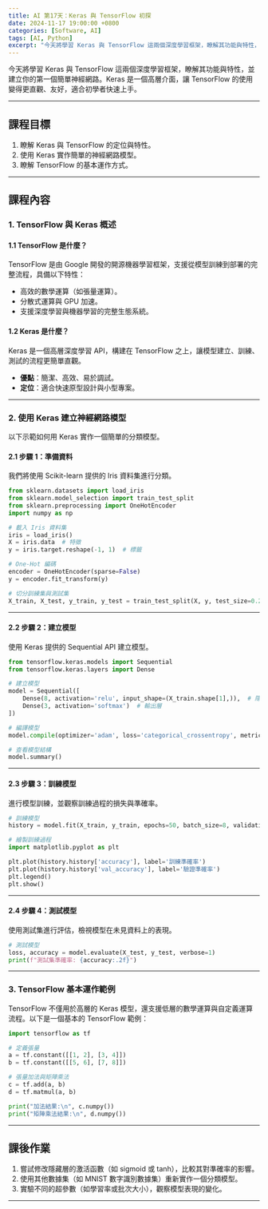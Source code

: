 ```yaml
---
title: AI 第17天：Keras 與 TensorFlow 初探
date: 2024-11-17 19:00:00 +0800
categories: [Software, AI]
tags: [AI, Python] 
excerpt: "今天將學習 Keras 與 TensorFlow 這兩個深度學習框架，瞭解其功能與特性，並建立你的第一個簡單神經網路。Keras 是一個高層介面，讓 TensorFlow 的使用變得更直觀、友好，適合初學者快速上手。"
---
```


今天將學習 Keras 與 TensorFlow 這兩個深度學習框架，瞭解其功能與特性，並建立你的第一個簡單神經網路。Keras 是一個高層介面，讓 TensorFlow 的使用變得更直觀、友好，適合初學者快速上手。

---

## **課程目標**
1. 瞭解 Keras 與 TensorFlow 的定位與特性。  
2. 使用 Keras 實作簡單的神經網路模型。  
3. 瞭解 TensorFlow 的基本運作方式。

---

## **課程內容**

### **1. TensorFlow 與 Keras 概述**

#### **1.1 TensorFlow 是什麼？**
TensorFlow 是由 Google 開發的開源機器學習框架，支援從模型訓練到部署的完整流程，具備以下特性：  
- 高效的數學運算（如張量運算）。  
- 分散式運算與 GPU 加速。  
- 支援深度學習與機器學習的完整生態系統。

#### **1.2 Keras 是什麼？**
Keras 是一個高層深度學習 API，構建在 TensorFlow 之上，讓模型建立、訓練、測試的流程更簡單直觀。  
- **優點**：簡潔、高效、易於調試。  
- **定位**：適合快速原型設計與小型專案。

---

### **2. 使用 Keras 建立神經網路模型**

以下示範如何用 Keras 實作一個簡單的分類模型。

#### **2.1 步驟 1：準備資料**
我們將使用 Scikit-learn 提供的 Iris 資料集進行分類。

```python
from sklearn.datasets import load_iris
from sklearn.model_selection import train_test_split
from sklearn.preprocessing import OneHotEncoder
import numpy as np

# 載入 Iris 資料集
iris = load_iris()
X = iris.data  # 特徵
y = iris.target.reshape(-1, 1)  # 標籤

# One-Hot 編碼
encoder = OneHotEncoder(sparse=False)
y = encoder.fit_transform(y)

# 切分訓練集與測試集
X_train, X_test, y_train, y_test = train_test_split(X, y, test_size=0.2, random_state=42)
```

---

#### **2.2 步驟 2：建立模型**
使用 Keras 提供的 Sequential API 建立模型。

```python
from tensorflow.keras.models import Sequential
from tensorflow.keras.layers import Dense

# 建立模型
model = Sequential([
    Dense(8, activation='relu', input_shape=(X_train.shape[1],)),  # 隱藏層
    Dense(3, activation='softmax')  # 輸出層
])

# 編譯模型
model.compile(optimizer='adam', loss='categorical_crossentropy', metrics=['accuracy'])

# 查看模型結構
model.summary()
```

---

#### **2.3 步驟 3：訓練模型**
進行模型訓練，並觀察訓練過程的損失與準確率。

```python
# 訓練模型
history = model.fit(X_train, y_train, epochs=50, batch_size=8, validation_split=0.2, verbose=1)

# 繪製訓練過程
import matplotlib.pyplot as plt

plt.plot(history.history['accuracy'], label='訓練準確率')
plt.plot(history.history['val_accuracy'], label='驗證準確率')
plt.legend()
plt.show()
```

---

#### **2.4 步驟 4：測試模型**
使用測試集進行評估，檢視模型在未見資料上的表現。

```python
# 測試模型
loss, accuracy = model.evaluate(X_test, y_test, verbose=1)
print(f"測試集準確率: {accuracy:.2f}")
```

---

### **3. TensorFlow 基本運作範例**

TensorFlow 不僅用於高層的 Keras 模型，還支援低層的數學運算與自定義運算流程。以下是一個基本的 TensorFlow 範例：

```python
import tensorflow as tf

# 定義張量
a = tf.constant([[1, 2], [3, 4]])
b = tf.constant([[5, 6], [7, 8]])

# 張量加法與矩陣乘法
c = tf.add(a, b)
d = tf.matmul(a, b)

print("加法結果:\n", c.numpy())
print("矩陣乘法結果:\n", d.numpy())
```

---

## **課後作業**

1. 嘗試修改隱藏層的激活函數（如 sigmoid 或 tanh），比較其對準確率的影響。  
2. 使用其他數據集（如 MNIST 數字識別數據集）重新實作一個分類模型。  
3. 實驗不同的超參數（如學習率或批次大小），觀察模型表現的變化。

---
